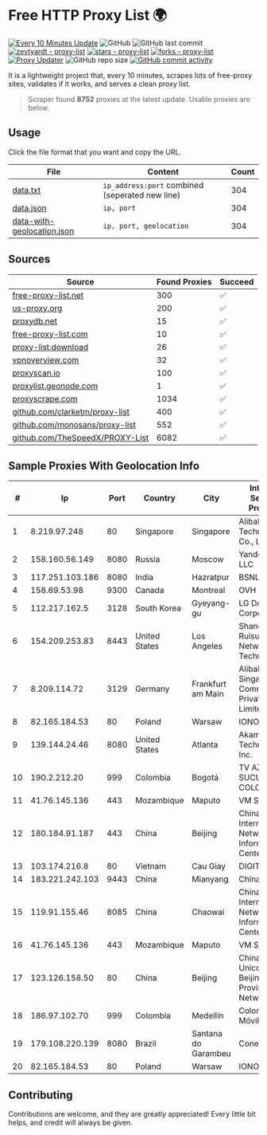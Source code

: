 
# Free HTTP Proxy List 🌍

[![Every 10 Minutes Update](https://github.com/mertguvencli/http-proxy-list/actions/workflows/main.yml/badge.svg?branch=main)](https://github.com/mertguvencli/http-proxy-list/actions/workflows/main.yml)
![GitHub](https://img.shields.io/github/license/mertguvencli/http-proxy-list)
![GitHub last commit](https://img.shields.io/github/last-commit/mertguvencli/http-proxy-list)
[![zevtyardt - proxy-list](https://img.shields.io/static/v1?label=zevtyardt&message=proxy-list&color=blue&logo=github)](https://github.com/zevtyardt/proxy-list "Go to GitHub repo")
[![stars - proxy-list](https://img.shields.io/github/stars/zevtyardt/proxy-list?style=social)](https://github.com/zevtyardt/proxy-list)
[![forks - proxy-list](https://img.shields.io/github/forks/zevtyardt/proxy-list?style=social)](https://github.com/zevtyardt/proxy-list)
[![Proxy Updater](https://github.com/zevtyardt/proxy-list/workflows/Proxy%20Updater/badge.svg)](https://github.com/zevtyardt/proxy-list/actions?query=workflow:"Proxy+Updater")
![GitHub repo size](https://img.shields.io/github/repo-size/zevtyardt/proxy-list)
[![GitHub commit activity](https://img.shields.io/github/commit-activity/m/zevtyardt/proxy-list?logo=commits)](https://github.com/zevtyardt/proxy-list/commits/main)

It is a lightweight project that, every 10 minutes, scrapes lots of free-proxy sites, validates if it works, and serves a clean proxy list.

> Scraper found **8752** proxies at the latest update. Usable proxies are below.

## Usage

Click the file format that you want and copy the URL.

|File|Content|Count|
|----|-------|-----|
|[data.txt](https://raw.githubusercontent.com/mertguvencli/http-proxy-list/main/proxy-list/data.txt)|`ip_address:port` combined (seperated new line)|304|
|[data.json](https://raw.githubusercontent.com/mertguvencli/http-proxy-list/main/proxy-list/data.json)|`ip, port`|304|
|[data-with-geolocation.json](https://raw.githubusercontent.com/mertguvencli/http-proxy-list/main/proxy-list/data-with-geolocation.json)|`ip, port, geolocation`|304|

## Sources

|Source|Found Proxies|Succeed|
|------|-------------|-------|
|[free-proxy-list.net](https://free-proxy-list.net)|300|✅|
|[us-proxy.org](https://www.us-proxy.org)|200|✅|
|[proxydb.net](http://proxydb.net)|15|✅|
|[free-proxy-list.com](https://free-proxy-list.com/?page=&port=&type%5B%5D=http&type%5B%5D=https&up_time=0&search=Search)|10|✅|
|[proxy-list.download](https://www.proxy-list.download/HTTP)|26|✅|
|[vpnoverview.com](https://vpnoverview.com/privacy/anonymous-browsing/free-proxy-servers)|32|✅|
|[proxyscan.io](https://www.proxyscan.io)|100|✅|
|[proxylist.geonode.com](https://proxylist.geonode.com/api/proxy-list?limit=300&page=1&sort_by=lastChecked&sort_type=desc&protocols=http,https)|1|✅|
|[proxyscrape.com](https://api.proxyscrape.com/v2/?request=displayproxies&protocol=http&timeout=10000&country=all&ssl=all&anonymity=all)|1034|✅|
|[github.com/clarketm/proxy-list](https://raw.githubusercontent.com/clarketm/proxy-list/master/proxy-list-raw.txt)|400|✅|
|[github.com/monosans/proxy-list](https://raw.githubusercontent.com/monosans/proxy-list/main/proxies/http.txt)|552|✅|
|[github.com/TheSpeedX/PROXY-List](https://raw.githubusercontent.com/TheSpeedX/PROXY-List/master/http.txt)|6082|✅|


## Sample Proxies With Geolocation Info

|#|Ip|Port|Country|City|Internet Service Provider|
|-|--|----|-------|----|-------------------------|
|1|8.219.97.248|80|Singapore|Singapore|Alibaba (US) Technology Co., Ltd.|
|2|158.160.56.149|8080|Russia|Moscow|Yandex.Cloud LLC|
|3|117.251.103.186|8080|India|Hazratpur|BSNL Internet|
|4|158.69.53.98|9300|Canada|Montreal|OVH SAS|
|5|112.217.162.5|3128|South Korea|Gyeyang-gu|LG DACOM Corporation|
|6|154.209.253.83|8443|United States|Los Angeles|Shanghai Ruisu Network Technology|
|7|8.209.114.72|3129|Germany|Frankfurt am Main|Alibaba.com Singapore E-Commerce Private Limited|
|8|82.165.184.53|80|Poland|Warsaw|IONOS SE|
|9|139.144.24.46|8080|United States|Atlanta|Akamai Technologies, Inc.|
|10|190.2.212.20|999|Colombia|Bogotá|TV AZTECA SUCURSAL COLOMBIA|
|11|41.76.145.136|443|Mozambique|Maputo|VM  S.A|
|12|180.184.91.187|443|China|Beijing|China Internet Network Information Center|
|13|103.174.216.8|80|Vietnam|Cau Giay|DIGITAL-FPT|
|14|183.221.242.103|9443|China|Mianyang|China Mobile|
|15|119.91.155.46|8085|China|Chaowai|China Internet Network Information Center|
|16|41.76.145.136|443|Mozambique|Maputo|VM  S.A|
|17|123.126.158.50|80|China|Beijing|China Unicom Beijing Province Network|
|18|186.97.102.70|999|Colombia|Medellín|Colombia Móvil|
|19|179.108.220.139|8080|Brazil|Santana do Garambeu|Conecta Ltda.|
|20|82.165.184.53|80|Poland|Warsaw|IONOS SE|



## Contributing

Contributions are welcome, and they are greatly appreciated! Every
little bit helps, and credit will always be given.

